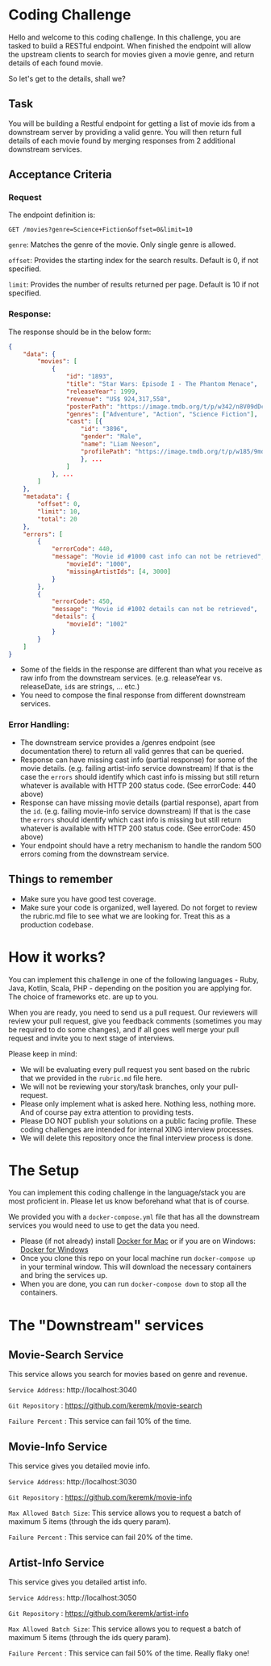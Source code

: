 # Coding Challenge

Hello and welcome to this coding challenge. In this challenge, you are tasked to build a RESTful endpoint. When finished the endpoint will allow the upstream clients to search for movies given a movie genre, and return details of each found movie.

So let's get to the details, shall we?

## Task
You will be building a Restful endpoint for getting a list of movie ids from a downstream server by providing a valid genre. You will then return full details of each movie found by merging responses from 2 additional downstream services.

## Acceptance Criteria

### Request
The endpoint definition is:

    GET /movies?genre=Science+Fiction&offset=0&limit=10

`genre`: Matches the genre of the movie. Only single genre is allowed.

`offset`: Provides the starting index for the search results. Default is 0, if not specified.

`limit`: Provides the number of results returned per page. Default is 10 if not specified.

### Response:

The response should be in the below form:

``` json
{
    "data": {
        "movies": [
            {
                "id": "1893",
                "title": "Star Wars: Episode I - The Phantom Menace",
                "releaseYear": 1999,
                "revenue": "US$ 924,317,558",
                "posterPath": "https://image.tmdb.org/t/p/w342/n8V09dDc02KsSN6Q4hC2BX6hN8X.jpg",
                "genres": ["Adventure", "Action", "Science Fiction"],
                "cast": [{
                    "id": "3896",
                    "gender": "Male",
                    "name": "Liam Neeson",
                    "profilePath": "https://image.tmdb.org/t/p/w185/9mdAohLsDu36WaXV2N3SQ388bvz.jpg" 
                    }, ...
                ]
            }, ...
        ]
    },
    "metadata": {
        "offset": 0,
        "limit": 10,
        "total": 20
    },
    "errors": [
        { 
            "errorCode": 440, 
            "message": "Movie id #1000 cast info can not be retrieved", "details":  {
                "movieId": "1000", 
                "missingArtistIds": [4, 3000]
            }
        },
        { 
            "errorCode": 450, 
            "message": "Movie id #1002 details can not be retrieved",
            "details": {
                "movieId": "1002"
            } 
        }
    ]
}
```

* Some of the fields in the response are different than what you receive as raw info from the downstream services. (e.g. releaseYear vs. releaseDate, `id`s are strings, ... etc.)
* You need to compose the final response from different downstream services.

### Error Handling:

* The downstream service provides a /genres endpoint (see documentation there) to return all valid genres that can be queried.  
* Response can have missing cast info (partial response) for some of the movie details. (e.g. failing artist-info service downstream) If that is the case the `errors` should identify which cast info is missing but still return whatever is available with HTTP 200 status code. (See errorCode: 440 above)
* Response can have missing movie details (partial response), apart from the `id`. (e.g. failing movie-info service downstream) If that is the case the `errors` should identify which cast info is missing but still return whatever is available with HTTP 200 status code. (See errorCode: 450 above)
* Your endpoint should have a retry mechanism to handle the random 500 errors coming from the downstream service.

## Things to remember
* Make sure you have good test coverage.
* Make sure your code is organized, well layered. Do not forget to review the rubric.md file to see what we are looking for. Treat this as a production codebase. 

# How it works?

You can implement this challenge in one of the following languages - Ruby, Java, Kotlin, Scala, PHP - depending on the position you are applying for. The choice of frameworks etc. are up to you.

When you are ready, you need to send us a pull request. Our reviewers will review your pull request, give you feedback comments (sometimes you may be required to do some changes), and if all goes well merge your pull request and invite you to next stage of interviews. 

Please keep in mind:

* We will be evaluating every pull request you sent based on the rubric that we provided in the `rubric.md` file here.
* We will not be reviewing your story/task branches, only your pull-request.
* Please only implement what is asked here. Nothing less, nothing more. And of course pay extra attention to providing tests.
* Please DO NOT publish your solutions on a public facing profile. These coding challenges are intended for internal XING interview processes.
* We will delete this repository once the final interview process is done.

# The Setup

You can implement this coding challenge in the language/stack you are most proficient in. Please let us know beforehand what that is of course. 

We provided you with a `docker-compose.yml` file that has all the downstream services you would need to use to get the data you need.

* Please (if not already) install [Docker for Mac](https://docs.docker.com/docker-for-mac/install/) or if you are on Windows: [Docker for Windows](https://docs.docker.com/docker-for-windows/install/)
* Once you clone this repo on your local machine run `docker-compose up` in your terminal window. This will download the necessary containers and bring the services up.
* When you are done, you can run `docker-compose down` to stop all the containers.

# The "Downstream" services

## Movie-Search Service
This service allows you search for movies based on genre and revenue.

`Service Address`: http://localhost:3040

`Git Repository` : https://github.com/keremk/movie-search

`Failure Percent` : This service can fail 10% of the time.

## Movie-Info Service
This service gives you detailed movie info.

`Service Address`: http://localhost:3030

`Git Repository` : https://github.com/keremk/movie-info

`Max Allowed Batch Size`: This service allows you to request a batch of maximum 5 items (through the ids query param). 

`Failure Percent` : This service can fail 20% of the time.

## Artist-Info Service
This service gives you detailed artist info.

`Service Address`: http://localhost:3050

`Git Repository` : https://github.com/keremk/artist-info

`Max Allowed Batch Size`: This service allows you to request a batch of maximum 5 items (through the ids query param). 

`Failure Percent` : This service can fail 50% of the time. Really flaky one!
